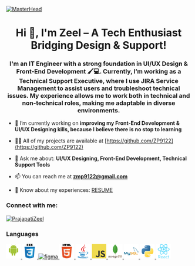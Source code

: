 
[![MasterHead](https://i.pinimg.com/originals/0f/25/e4/0f25e4668c1c7740b5ed41835339d67f.gif)](https://github.com/Harsh-M-Prajapati/Harsh-M-Prajapati)
<h1 align="center">Hi 👋, I'm Zeel – A Tech Enthusiast Bridging Design & Support!  </h1>
<h3 align="center">I'm an IT Engineer with a strong foundation in UI/UX Design & Front-End Development 🖌️💻. Currently, I’m working as a Technical Support Executive, where I use JIRA Service Management to assist users and troubleshoot technical issues. My experience allows me to work both in technical and non-technical roles, making me adaptable in diverse environments.</h3>

- 🔭 I’m currently working on **improving my Front-End Development & UI/UX Designing kills, because I believe there is no stop to learning**

- 👨‍💻 All of my projects are available at [https://github.com/ZP9122](https://github.com/ZP9122)

- 💬 Ask me about: **UI/UX Designing, Front-End Development, Technical Support Tools**

- 📫 You can reach me at **zmp9122@gmail.com**

- 📄 Know about my experiences: [RESUME](https://drive.google.com/file/d/166zlcoSApdyfnp2k43W8KYdtnMcuYerA/view?usp=drive_link)



<h3 align="left">Connect with me:</h3>
<p align="left">
<a href="https://www.linkedin.com/in/zeel-prajapati-917203264/" target="blank"><img align="center" src="https://raw.githubusercontent.com/rahuldkjain/github-profile-readme-generator/master/src/images/icons/Social/linked-in-alt.svg" alt="PrajapatiZeel" height="30" width="40" /></a>
</p>

<h3 align="left">Languages</h3>
<p align="left"><a href="https://developer.android.com" target="_blank" rel="noreferrer"> <img src="https://raw.githubusercontent.com/devicons/devicon/master/icons/android/android-original-wordmark.svg" alt="android" width="40" height="40"/> </a> <a href="https://www.w3schools.com/css/" target="_blank" rel="noreferrer"> <img src="https://raw.githubusercontent.com/devicons/devicon/master/icons/css3/css3-original-wordmark.svg" alt="css3" width="40" height="40"/> </a> <a href="https://www.figma.com/" target="_blank" rel="noreferrer"> <img src="https://www.vectorlogo.zone/logos/figma/figma-icon.svg" alt="figma" width="40" height="40"/> </a> <a href="https://www.w3.org/html/" target="_blank" rel="noreferrer"> <img src="https://raw.githubusercontent.com/devicons/devicon/master/icons/html5/html5-original-wordmark.svg" alt="html5" width="40" height="40"/> </a> <a href="https://www.java.com" target="_blank" rel="noreferrer"> <img src="https://raw.githubusercontent.com/devicons/devicon/master/icons/java/java-original.svg" alt="java" width="40" height="40"/> </a> <a href="https://developer.mozilla.org/en-US/docs/Web/JavaScript" target="_blank" rel="noreferrer"> <img src="https://raw.githubusercontent.com/devicons/devicon/master/icons/javascript/javascript-original.svg" alt="javascript" width="40" height="40"/> </a> <a href="https://www.mongodb.com/" target="_blank" rel="noreferrer"> <img src="https://raw.githubusercontent.com/devicons/devicon/master/icons/mongodb/mongodb-original-wordmark.svg" alt="mongodb" width="40" height="40"/> </a> <a href="https://www.mysql.com/" target="_blank" rel="noreferrer"> <img src="https://raw.githubusercontent.com/devicons/devicon/master/icons/mysql/mysql-original-wordmark.svg" alt="mysql" width="40" height="40"/> </a>  <a href="https://www.python.org" target="_blank" rel="noreferrer"> <img src="https://raw.githubusercontent.com/devicons/devicon/master/icons/python/python-original.svg" alt="python" width="40" height="40"/> </a> <a href="https://reactjs.org/" target="_blank" rel="noreferrer"> <img src="https://raw.githubusercontent.com/devicons/devicon/master/icons/react/react-original-wordmark.svg" alt="react" width="40" height="40"/> </a> </p>
